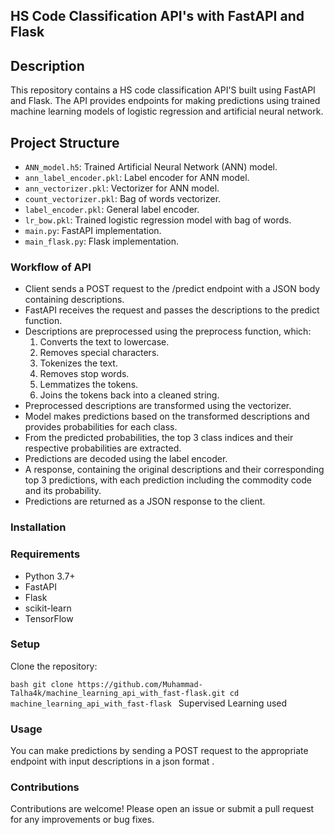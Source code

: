 ## HS Code Classification API's with FastAPI and Flask


## Description

This repository contains a HS code classification API'S built using FastAPI and Flask. The API provides endpoints for making predictions using trained machine learning models of logistic regression and artificial neural network.

## Project Structure

- `ANN_model.h5`: Trained Artificial Neural Network (ANN) model.
- `ann_label_encoder.pkl`: Label encoder for ANN model.
- `ann_vectorizer.pkl`: Vectorizer for ANN model.
- `count_vectorizer.pkl`: Bag of words vectorizer.
- `label_encoder.pkl`: General label encoder.
- `lr_bow.pkl`: Trained logistic regression model with bag of words.
- `main.py`: FastAPI implementation.
- `main_flask.py`: Flask implementation.

### Workflow of API
- Client sends a POST request to the /predict endpoint with a JSON body containing descriptions.
- FastAPI receives the request and passes the descriptions to the predict function.
- Descriptions are preprocessed using the preprocess function, which:
  1. Converts the text to lowercase.
  2. Removes special characters.
  3. Tokenizes the text.
  4. Removes stop words.
  5. Lemmatizes the tokens.
  6. Joins the tokens back into a cleaned string.
- Preprocessed descriptions are transformed using the vectorizer.
- Model makes predictions based on the transformed descriptions and provides probabilities for each class.
- From the predicted probabilities, the top 3 class indices and their respective probabilities are extracted.
- Predictions are decoded using the label encoder.
- A response, containing the original descriptions and their corresponding top 3 predictions, with each prediction including the commodity code and its probability.
- Predictions are returned as a JSON response to the client.

### Installation


### Requirements

- Python 3.7+
- FastAPI
- Flask
- scikit-learn
- TensorFlow

### Setup 

 Clone the repository:
 
 ```bash git clone https://github.com/Muhammad-Talha4k/machine_learning_api_with_fast-flask.git cd machine_learning_api_with_fast-flask ```
 Supervised Learning used
 
### Usage

You can make predictions by sending a POST request to the appropriate endpoint with input descriptions in a json format .

### Contributions
Contributions are welcome! Please open an issue or submit a pull request for any improvements or bug fixes.

